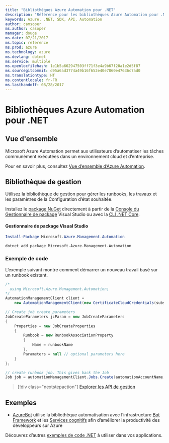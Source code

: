 ```yaml
---
title: "Bibliothèques Azure Automation pour .NET"
description: "Référence pour les bibliothèques Azure Automation pour .NET"
keywords: Azure, .NET, SDK, API, Automation
author: camsoper
ms.author: casoper
manager: douge
ms.date: 07/21/2017
ms.topic: reference
ms.prod: azure
ms.technology: azure
ms.devlang: dotnet
ms.service: multiple
ms.openlocfilehash: 1e1b5a662947503ff71f3e4a9b67f20a1e2d5f87
ms.sourcegitcommit: d95a6ad3774a49b16f652e40e7860e47636c7ad0
ms.translationtype: HT
ms.contentlocale: fr-FR
ms.lasthandoff: 08/28/2017
---
```

# <a name="azure-automation-libraries-for-net"></a>Bibliothèques Azure Automation pour .NET

## <a name="overview"></a>Vue d'ensemble

Microsoft Azure Automation permet aux utilisateurs d’automatiser les tâches communément exécutées dans un environnement cloud et d’entreprise. 

Pour en savoir plus, consultez [Vue d’ensemble d’Azure Automation](/azure/automation/automation-intro).

## <a name="management-library"></a>Bibliothèque de gestion

Utilisez la bibliothèque de gestion pour gérer les runbooks, les travaux et les paramètres de la Configuration d’état souhaitée.

Installez le [package NuGet](https://www.nuget.org/packages/Microsoft.Azure.Management.Automation) directement à partir de la [Console du Gestionnaire de package][PackageManager] Visual Studio ou avec la [CLI .NET Core][DotNetCLI].

#### <a name="visual-studio-package-manager"></a>Gestionnaire de package Visual Studio

```powershell
Install-Package Microsoft.Azure.Management.Automation
```

```bash
dotnet add package Microsoft.Azure.Management.Automation
```

### <a name="code-example"></a>Exemple de code

L’exemple suivant montre comment démarrer un nouveau travail basé sur un runbook existant.

```csharp
/*
  using Microsoft.Azure.Management.Automation;
*/
AutomationManagementClient client =
    new AutomationManagementClient(new CertificateCloudCredentials(subscriptionId, cert));

// Create job create parameters
JobCreateParameters jcParam = new JobCreateParameters
{
    Properties = new JobCreateProperties
    {
        Runbook = new RunbookAssociationProperty
        {
            Name = runbookName
        },
        Parameters = null // optional parameters here
    }
};

// create runbook job. This gives back the Job
Job job = automationManagementClient.Jobs.Create(automationAccountName, jcParam).Job;
```

> [!div class="nextstepaction"]
> [Explorer les API de gestion](/dotnet/api/overview/azure/automation/management)

## <a name="samples"></a>Exemples

* [AzureBot](https://github.com/Microsoft/AzureBot) utilise la bibliothèque automatisation avec l’infrastructure [Bot Framework](https://docs.microsoft.com/bot-framework/) et les [Services cognitifs](/cognitive-services) afin d’améliorer la productivité des développeurs sur Azure

Découvrez d’autres [exemples de code .NET](https://azure.microsoft.com/resources/samples/?platform=dotnet) à utiliser dans vos applications.

[PackageManager]: https://docs.microsoft.com/nuget/tools/package-manager-console
[DotNetCLI]: https://docs.microsoft.com/dotnet/core/tools/dotnet-add-package
